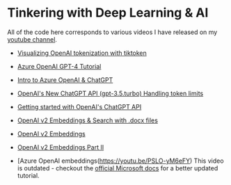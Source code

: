 # Tinkering with Deep Learning & AI

All of the code here corresponds to various videos I have released on my [youtube channel](https://www.youtube.com/channel/UCq_JMAyEmsmq1PUMpZRjFVg).

- [Visualizing OpenAI tokenization with tiktoken](https://youtu.be/Oxyg5I167b0)

- [Azure OpenAI GPT-4 Tutorial](https://www.youtube.com/watch?v=uCKH8bmPgFs)

- [Intro to Azure OpenAI & ChatGPT](https://youtu.be/jskenvwlnAI)

- [OpenAI's New ChatGPT API (gpt-3.5.turbo) Handling token limits](https://youtu.be/xkCzP4-YoNA)

- [Getting started with OpenAI's ChatGPT API](https://youtu.be/0l4UDn1p7gM)

- [OpenAI v2 Embeddings & Search with .docx files](https://youtu.be/H9nXtUkGL-U)

- [OpenAI v2 Embeddings](https://youtu.be/fODk-alDqWw)

- [OpenAI v2 Embeddings Part II](https://youtu.be/oQdgyGywfr4) 

- [Azure OpenAI embeddings(https://youtu.be/PSLO-yM6eFY) This video is outdated - checkout the [official Microsoft docs](https://learn.microsoft.com/azure/cognitive-services/openai/tutorials/embeddings?tabs=command-line) for a better updated tutorial.
